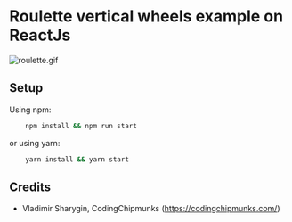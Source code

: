 # Roulette vertical wheels example on ReactJs

![roulette.gif](roulette.gif)

Setup
-----
Using npm:
```bash
    npm install && npm run start
```
     
or using yarn:
```bash
    yarn install && yarn start
```
    
    
Credits
-------
* Vladimir Sharygin, CodingChipmunks (<https://codingchipmunks.com/>)
